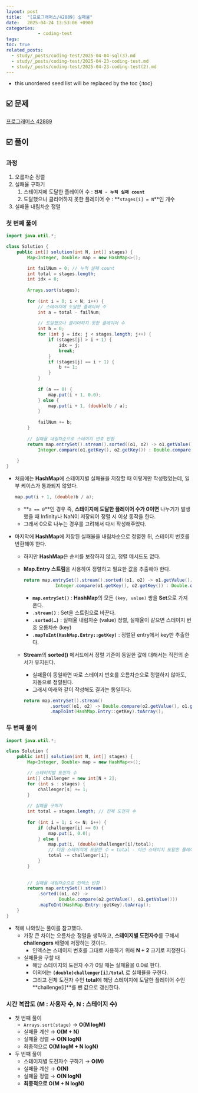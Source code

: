 ```yaml
---
layout: post
title:  "[프로그래머스/42889] 실패율"
date:   2025-04-24 13:53:06 +0900
categories: 
            - coding-test
tags:        
toc: true
related_posts:
  - study/_posts/coding-test/2025-04-04-sql(3).md
  - study/_posts/coding-test/2025-04-23-coding-test.md
  - study/_posts/coding-test/2025-04-23-coding-test(2).md
---
```

* this unordered seed list will be replaced by the toc
{:toc}

## ☑️ 문제

[프로그래머스 42889](https://school.programmers.co.kr/learn/courses/30/lessons/42889)

## ☑️ 풀이

### 과정

1. 오름차순 정렬
2. 실패율 구하기
    1. 스테이지에 도달한 플레이어 수 : **`전체 - 누적 실패 count`**
    2. 도달했으나 클리어하지 못한 플레이어 수 : **`stages[i] = N`**인 개수
3. 실패율 내림차순 정렬

### 첫 번째 풀이

```java
import java.util.*;

class Solution {
    public int[] solution(int N, int[] stages) {
        Map<Integer, Double> map = new HashMap<>();

        int failNum = 0; // 누적 실패 count
        int total = stages.length;
        int idx = 0;
    
        Arrays.sort(stages);
        
        for (int i = 0; i < N; i++) {
            // 스테이지에 도달한 플레이어 수
            int a = total - failNum;
            
            // 도달했으나 클리어하지 못한 플레이어 수
            int b = 0;
            for (int j = idx; j < stages.length; j++) {
                if (stages[j] > i + 1) {
                    idx = j;
                    break;
                }
                if (stages[j] == i + 1) {
                    b += 1;
                }
            }
            
            if (a == 0) {
                map.put(i + 1, 0.0);
            } else {
                map.put(i + 1, (double)b / a);            
            }
            
            failNum += b;   
        }
        
        // 실패율 내림차순으로 스테이지 번호 반환
        return map.entrySet().stream().sorted((o1, o2) -> o1.getValue().equals(o2.getValue()) ? 
            Integer.compare(o1.getKey(), o2.getKey()) : Double.compare(o2.getValue(), o1.getValue())).mapToInt(HashMap.Entry::getKey).toArray();
        
    }
}
```

- 처음에는 **HashMap**에 스테이지별 실패율을 저장할 때 이렇게만 작성했었는데, 일부 케이스가 통과되지 않았다.
    
    ```java
    map.put(i + 1, (double)b / a);
    ```
    
    - **`a == 0`**인 경우 즉, **스테이지에 도달한 플레이어 수가 0이면** 나누기가 발생했을 때 Infinity나 NaN이 저장되어 정렬 시 이상 동작을 한다.
    - 그래서 0으로 나누는 경우를 고려해서 다시 작성해주었다.
- 마지막에 **HashMap**에 저장된 실패율을 내림차순으로 정렬한 뒤, 스테이지 번호를 반환해야 한다.
    - 하지만 **HashMap**은 순서를 보장하지 않고, 정렬 메서드도 없다.
    - **Map.Entry 스트림**을 사용하여 정렬하고 필요한 값을 추출해야 한다.
        
        ```java
        return map.entrySet().stream().sorted((o1, o2) -> o1.getValue().equals(o2.getValue()) ? 
                    Integer.compare(o1.getKey(), o2.getKey()) : Double.compare(o2.getValue(), o1.getValue())).mapToInt(HashMap.Entry::getKey).toArray();
        ```
        
        - **`map.entrySet()`** : **HashMap**의 모든 `(key, value)` 쌍을 **Set**으로 가져온다.
        - **`.stream()`** : Set을 스트림으로 바꾼다.
        - **`.sorted(…)`** : 실패율 내림차순 (value) 정렬, 실패율이 같으면 스테이지 번호 오름차순 (key)
        - **`.mapToInt(HashMap.Entry::getKey)`** : 정렬된 entry에서 key만 추출한다.
    - **Stream**의 **sorted()** 메서드에서 정렬 기준이 동일한 값에 대해서는 직전의 순서가 유지된다.
        - 실패율이 동일하면 따로 스테이지 번호를 오름차순으로 정렬하지 않아도, 자동으로 정렬된다.
        - 그래서 아래와 같이 작성해도 결과는 동일하다.
        
        ```java
        return map.entrySet().stream()
                  .sorted((o1, o2) -> Double.compare(o2.getValue(), o1.getValue()))
                  .mapToInt(HashMap.Entry::getKey).toArray();
        ```
        

### 두 번째 풀이

```java
import java.util.*;

class Solution {
    public int[] solution(int N, int[] stages) {
        Map<Integer, Double> map = new HashMap<>();

        // 스테이지별 도전자 수
        int[] challenger = new int[N + 2];
        for (int s : stages) {
            challenger[s] += 1;
        }
        
        // 실패율 구하기
        int total = stages.length; // 전체 도전자 수
        
        for (int i = 1; i <= N; i++) {
            if (challenger[i] == 0) {
                map.put(i, 0.0);
            } else {
                map.put(i, (double)challenger[i]/total);
                // 다음 스테이지에 도달한 수 = total - 이번 스테이지 도달한 플레이어 수
                total -= challenger[i]; 
            }
        }
        
        
        // 실패율 내림차순으로 인덱스 반환
        return map.entrySet().stream()
            .sorted((o1, o2) ->  
                    Double.compare(o2.getValue(), o1.getValue()))
            .mapToInt(HashMap.Entry::getKey).toArray();
    }
}
```

- 책에 나와있는 풀이를 참고했다.
    - 가장 큰 차이는 오름차순 정렬을 생략하고, **스테이지별 도전자수**를 구해서 **challengers** 배열에 저장하는 것이다.
        - 인덱스는 스테이지 번호를 그대로 사용하기 위해 **N + 2** 크기로 지정한다.
    - 실패율을 구할 때
        - 해당 스테이지의 도전자 수가 0일 때는 실패율을 0.0로 한다.
        - 이외에는 **`(double)challenger[i]/total`** 로 실패율을 구한다.
        - 그리고 전체 도전자 수인 **total**에 해당 스테이지에 도달한 플레이어 수인 **challenge[i]**를 뺀 값으로 갱신한다.

### 시간 복잡도 (M : 사용자 수, N : 스테이지 수)

- 첫 번째 풀이
    - `Arrays.sort(stage)` → **O(M logM)**
    - 실패율 계산 → **O(M + N)**
    - 실패율 정렬 → **O(N logN)**
    - 최종적으로 **O(M logM + N logN)**
- 두 번째 풀이
    - 스테이지별 도전자수 구하기 → **O(M)**
    - 실패율 계산 → **O(N)**
    - 실패율 정렬 → **O(N logN)**
    - **최종적으로 O(M + N logN)**
